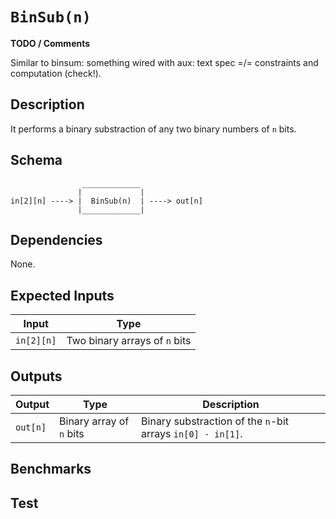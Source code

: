 # `BinSub(n)`

**TODO / Comments**

Similar to binsum: something wired with aux: text spec =/= constraints and computation (check!).

## Description

It performs a binary substraction of any two binary numbers of `n` bits.

<!--

This component creates a binary substraction.

Main Constraint:
   (in[0][0]     * 2^0  +  in[0][1]     * 2^1  + ..... + in[0][n-1]    * 2^(n-1))  +
 +  2^n
 - (in[1][0]     * 2^0  +  in[1][1]     * 2^1  + ..... + in[1][n-1]    * 2^(n-1))
 ===
   out[0] * 2^0  + out[1] * 2^1 +   + out[n-1] *2^(n-1) + aux


    out[0]     * (out[0] - 1) === 0
    out[1]     * (out[0] - 1) === 0
    .
    .
    .
    out[n-1]   * (out[n-1] - 1) === 0
    aux * (aux-1) == 0

-->

## Schema

```
                _____________     
               |             |
in[2][n] ----> |  BinSub(n)  | ----> out[n]
               |_____________|     
```

## Dependencies

None. 

## Expected Inputs

| Input              | Type                           |
| -------------      | -------------                  | 
| `in[2][n]`         | Two binary arrays of `n` bits  |

## Outputs

| Output        | Type                      | Description               |
| ------------- | -------------             | ----------      | 
| `out[n]`      | Binary array of `n` bits  | Binary substraction of the `n`-bit arrays `in[0] - in[1]`. |

## Benchmarks 

## Test